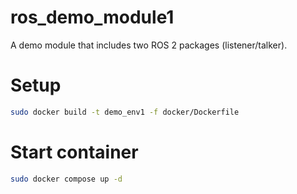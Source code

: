 # ros_demo_module1
A demo module that includes two ROS 2 packages (listener/talker).

# Setup
```bash
sudo docker build -t demo_env1 -f docker/Dockerfile 
```

# Start container
```bash
sudo docker compose up -d
```

